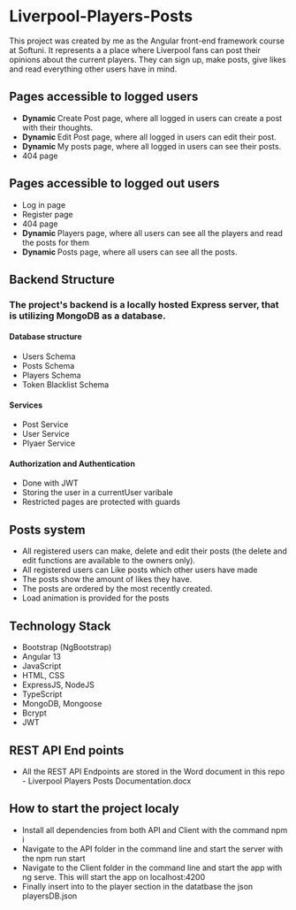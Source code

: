 # Liverpool-Players-Posts

This project was created by me as the Angular front-end framework course at Softuni. It represents a a place where Liverpool fans can post their opinions about the current players. They can sign up, make posts, give likes and read everything other users have in mind.

## Pages accessible to logged users
<ul>
    <li> <strong> Dynamic </strong> Create Post page, where all logged in users can create a post with their thoughts. </li>
    <li> <strong> Dynamic </strong> Edit Post page, where all logged in users can edit their post.</li>
    <li> <strong> Dynamic </strong> My posts page, where all logged in users can see their posts.</li>
    <li>404 page</li>
</ul>

## Pages accessible to logged out users
<ul>
    <li>Log in page</li>
    <li>Register page</li>
    <li>404 page</li>
    <li> <strong> Dynamic </strong> Players page, where all users can see all the players and read the posts for them</li>
    <li> <strong> Dynamic </strong> Posts page, where all users can see all the posts.</li>
</ul>

## Backend Structure
### The project's backend is a locally hosted Express server, that is utilizing MongoDB as a database.

#### Database structure
<ul>
    <li>Users Schema</li>
    <li>Posts Schema</li>
    <li>Players Schema</li>
    <li>Token Blacklist Schema</li>
</ul>

#### Services
<ul>
    <li> Post Service </li>
    <li> User Service </li>
    <li> Plyaer Service </li>
</ul>

#### Authorization and Authentication
<ul>
    <li> Done with JWT </li>
    <li> Storing the user in a currentUser varibale </li>
    <li> Restricted pages are protected with guards </li>
</ul>

## Posts system

<ul>
    <li>All registered users can make, delete and edit their posts (the delete and edit functions are available to the owners only).</li>
    <li>All registered users can Like posts which other users have made</li>
    <li>The posts show the amount of likes they have.</li>
    <li>The posts are ordered by the most recently created.</li>
    <li>Load animation is provided for the posts </li>
</ul>


## Technology Stack 
<ul>
    <li>Bootstrap (NgBootstrap)</li>
    <li>Angular 13</li>
    <li>JavaScript</li>
    <li>HTML, CSS</li>
    <li>ExpressJS, NodeJS</li>
    <li>TypeScript</li>
    <li>MongoDB, Mongoose</li>
    <li>Bcrypt</li>
    <li>JWT</li>
</ul>

## REST API End points
<ul>
    <li>All the REST API Endpoints are stored in the Word document in this repo - Liverpool Players Posts Documentation.docx</li>
</ul>

## How to start the project localy
<ul>
    <li>Install all dependencies from both API and Client with the command npm i</li>
    <li>Navigate to the API folder in the command line and start the server with the npm run start</li>
    <li>Navigate to the Client folder in the command line and start the app with ng serve. This will start the app on localhost:4200</li>
    <li>Finally insert into to the player section in the datatbase the json playersDB.json</li>
</ul>

